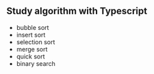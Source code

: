 ## Study algorithm with Typescript
- bubble sort
- insert sort 
- selection sort
- merge sort
- quick sort
- binary search
